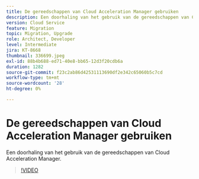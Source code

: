 ```yaml
---
title: De gereedschappen van Cloud Acceleration Manager gebruiken
description: Een doorhaling van het gebruik van de gereedschappen van Cloud Acceleration Manager.
version: Cloud Service
feature: Migration
topic: Migration, Upgrade
role: Architect, Developer
level: Intermediate
jira: KT-8668
thumbnail: 336699.jpeg
exl-id: 88b4b688-ed71-40e8-bb65-12d3f20cdb6a
duration: 1282
source-git-commit: f23c2ab86d42531113690df2e342c65060b5c7cd
workflow-type: tm+mt
source-wordcount: '28'
ht-degree: 0%

---
```


# De gereedschappen van Cloud Acceleration Manager gebruiken

Een doorhaling van het gebruik van de gereedschappen van Cloud Acceleration Manager.

>[!VIDEO](https://video.tv.adobe.com/v/336699?quality=12&learn=on)
